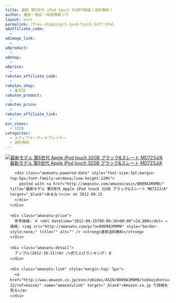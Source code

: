 ```yaml
---
title: 最新 第5世代 iPod touch 5%OFF特価！送料無料！
author: 激安・格安・特価情報ツウ
layout: post
permalink: /free-shipping/5-ipod-touch-5off.html
a8affiliate_code:
  - 
a8image_link:
  - 
a8product:
  - 
a8shop:
  - 
a8price:
  - 
rakuten_affiliate_code:
  - 
rakuten_shop:
  - 楽天店
rakuten_product:
  - 
rakuten_price:
  - 
rakuten_affiliate_link:
  - 
pvc_views:
  - 1220
categories:
  - メディアオーディオプレイヤー
  - 送料無料
---
```

<div class="amanatu-box" style="margin-bottom:0px;">
  <div class="amanatu-image" style="float:left;">
    <a href="http://www.amazon.co.jp/exec/obidos/ASIN/B009A3M9M0/tokkajohotsu-22/ref=nosim/" name="amanatulink" target="_blank"><img src="http://i0.wp.com/ecx.images-amazon.com/images/I/41xs2Gx1IaL._SL160_.jpg?w=546" alt="最新モデル 第5世代 Apple iPod touch 32GB ブラック&スレート MD723J/A" style="border: none;" data-recalc-dims="1" /></a>
  </div>
  
  <div class="amanatu-info" style="float:left;margin-left:15px;line-height:120%">
    <div class="amanatu-name" style="margin-bottom:10px;line-height:120%">
      <a href="http://www.amazon.co.jp/exec/obidos/ASIN/B009A3M9M0/tokkajohotsu-22/ref=nosim/" name="amanatulink" target="_blank">最新モデル 第5世代 Apple iPod touch 32GB ブラック&スレート MD723J/A</a> 
      
      <div class="amanatu-powered-date" style="font-size:7pt;margin-top:5px;font-family:verdana;line-height:120%">
        posted with <a href="http://amanatu.com/amazon/asin/B009A3M9M0/" title="最新モデル 第5世代 Apple iPod touch 32GB ブラック&スレート MD723J/A" target="_blank">あまなつ</a> on 2012.09.15
      </div>
    </div>
    
    <div class="amanatu-price">
      参考価格: ￥ <del datetime="2012-09-15T08:08:10+00:00">24,800</del> → 価格: <img src="http://amanatu.com/p/?a=B009A3M9M0" style="border-style:none;" title="" alt="" /> <strong>通常送料無料</strong>
    </div>
    
    <div class="amanatu-detail">
      アップル(2012-10-31)<br />売り上げランキング: 8
    </div>
    
    <div class="amanatu-link" style="margin-top: 5px">
      <a href="http://www.amazon.co.jp/exec/obidos/ASIN/B009A3M9M0/tokkajohotsu-22/ref=nosim/" name="amanatulink" target="_blank">Amazon.co.jp で詳細を見る</a>
    </div>
  </div>
  
  <div class="amanatu-footer" style="clear: left">
  </div>
</div>